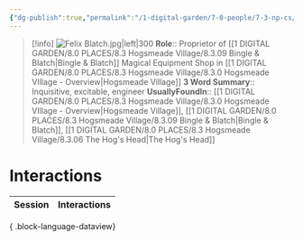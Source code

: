 ```yaml
---
{"dg-publish":true,"permalink":"/1-digital-garden/7-0-people/7-3-np-cs/felix-blatch/","tags":["#person","#hogsmeade","#hogsmeade-resident","#shopkeeper"]}
---
```


>[!info] 
>![Felix Blatch.jpg|left|300](/img/user/1%20DIGITAL%20GARDEN/7.0%20PEOPLE/7.3%20NPCs/Headshots/Felix%20Blatch.jpg)
>**Role**:: Proprietor of [[1 DIGITAL GARDEN/8.0 PLACES/8.3 Hogsmeade Village/8.3.09 Bingle & Blatch\|Bingle & Blatch]] Magical Equipment Shop in [[1 DIGITAL GARDEN/8.0 PLACES/8.3 Hogsmeade Village/8.3.0 Hogsmeade VIllage - Overview\|Hogsmeade Village]]
>**3 Word Summary**:: Inquisitive, excitable, engineer
>**UsuallyFoundIn**:: [[1 DIGITAL GARDEN/8.0 PLACES/8.3 Hogsmeade Village/8.3.0 Hogsmeade VIllage - Overview\|Hogsmeade Village]], [[1 DIGITAL GARDEN/8.0 PLACES/8.3 Hogsmeade Village/8.3.09 Bingle & Blatch\|Bingle & Blatch]], [[1 DIGITAL GARDEN/8.0 PLACES/8.3 Hogsmeade Village/8.3.06 The Hog's Head\|The Hog's Head]]

# Interactions

| Session | Interactions |
| ------- | ------------ |

{ .block-language-dataview}
